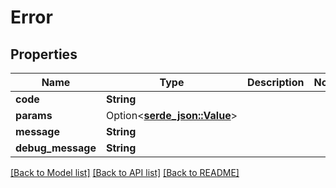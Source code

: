 # Error

## Properties

Name | Type | Description | Notes
------------ | ------------- | ------------- | -------------
**code** | **String** |  | 
**params** | Option<[**serde_json::Value**](.md)> |  | 
**message** | **String** |  | 
**debug_message** | **String** |  | 

[[Back to Model list]](../README.md#documentation-for-models) [[Back to API list]](../README.md#documentation-for-api-endpoints) [[Back to README]](../README.md)


